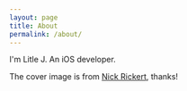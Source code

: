 ```yaml
---
layout: page
title: About
permalink: /about/
---
```

I'm Litle J. An iOS developer.

The cover image is from [Nick Rickert](https://unsplash.com/@nick_rickert), thanks!

